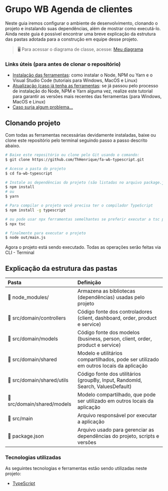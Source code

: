 # Grupo WB Agenda de clientes

Neste guia iremos configurar o ambiente de desenvolvimento, clonando o projeto e instalando suas dependências, além de mostrar como executá-lo. Ainda neste guia é possível encontrar uma breve explicação da estrutura das pastas adotada para a construção em equipe desse projeto.

> :desktop_computer: Para acessar o diagrama de classe, acesse: [Meu diagrama](https://polaris-fatec.netlify.app/)

### Links úteis (para antes de clonar o repositório)

- [Instalação das ferramentas](https://www.notion.so/Instala-o-das-ferramentas-405f3e8b014649cbb422dee6b5bd0535): como instalar o Node, NPM ou Yarn e o Visual Studio Code (tutoriais para Windows, MacOS e Linux)
- [Atualização (caso já tenha as ferramentas](https://www.notion.so/Atualiza-o-vers-es-diferentes-09abff4d88d44c459a7c7a925ad15bfa): se já passou pelo processo de instalação do Node, NPM e Yarn alguma vez, realize este tutorial para garantir as versões mais recentes das ferramentas (para Windows, MacOS e Linux)
- [Caso surja algum problema...](https://www.notion.so/Tive-problemas-e-agora-c67378e1319d4723a3211aad8eb987c6)

## Clonando projeto

Com todas as ferramentas necessárias devidamente instaladas, baixe ou clone este repositório pelo terminal seguindo passo a passo descrito abaixo.

```bash
# Baixe este repositório ou clone pelo Git usando o comando:
$ git clone https://github.com/ThHenrique/fa-wb-typescript.git

# Acesse a pasta do projeto
$ cd fa-wb-typescript

# Instale as dependências do projeto (são listadas no arquivo package.json)
$ npm install
# ou
$ yarn

# Para compilar o projeto você precisa ter o compilador TypeScript
$ npm install -g typescript

# ou pode usar npx ferramentas semelhantes se preferir executar a tsc partir de um node_modules pacote local .
$ npx tsc

# finalmente para executar o projeto
$ node out/main.js

```

Agora o projeto está sendo executado. Todas as operações serão feitas via CLI - Terminal

## Explicação da estrutura das pastas

| Pasta                                       | Definição                                                                             |
| :------------------------------------------ | :------------------------------------------------------------------------------------ |
| :open_file_folder: node_modules/            | Armazena as bibliotecas (dependências) usadas pelo projeto                            |
| :open_file_folder: src/domain/controllers   | Código fonte dos controladores (client, dashboard, order, product e service)          |
| :open_file_folder: src/domain/models        | Código fonte dos modelos (business, person, client, order, product e service)         |
| :open_file_folder: src/domain/shared        | Modelo e utilitários compartilhados, pode ser utilizado em outros locais da aplicação |
| :open_file_folder: src/domain/shared/utils  | Código fonte dos utilitários (groupBy, Input, RandomId, Search, ValuesDefault)        |
| :open_file_folder: src/domain/shared/models | Modelo compartilhado, que pode ser utilizado em outros locais da aplicação            |
| :open_file_folder: src/main                 | Arquivo responsável por executar a aplicação                                          |
| :page_facing_up: package.json               | Arquivo usado para gerenciar as dependências do projeto, scripts e versões            |

### Tecnologias utilizadas

As seguintes tecnologias e ferramentas estão sendo utilizadas neste projeto:

- [TypeScript](https://www.typescriptlang.org/)
